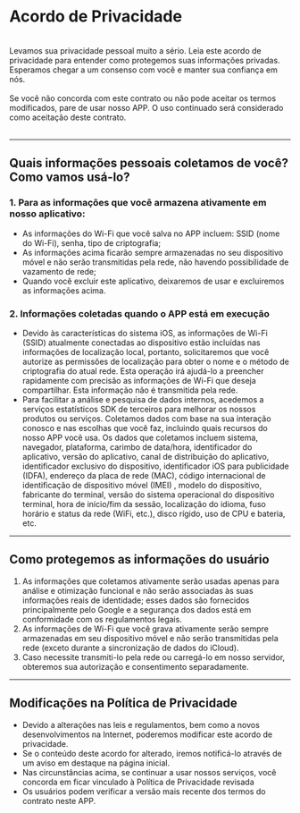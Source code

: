 # Acordo de Privacidade
<br>
Levamos sua privacidade pessoal muito a sério. Leia este acordo de privacidade para entender como protegemos suas informações privadas. Esperamos chegar a um consenso com você e manter sua confiança em nós.
<br><br>Se você não concorda com este contrato ou não pode aceitar os termos modificados, pare de usar nosso APP. O uso continuado será considerado como aceitação deste contrato.
<br><br>

***

## Quais informações pessoais coletamos de você? Como vamos usá-lo?
### 1. Para as informações que você armazena ativamente em nosso aplicativo:
   - As informações do Wi-Fi que você salva no APP incluem: SSID (nome do Wi-Fi), senha, tipo de criptografia;
   - As informações acima ficarão sempre armazenadas no seu dispositivo móvel e não serão transmitidas pela rede, não havendo possibilidade de vazamento de rede;
   - Quando você excluir este aplicativo, deixaremos de usar e excluiremos as informações acima.


### 2. Informações coletadas quando o APP está em execução
   - Devido às características do sistema iOS, as informações de Wi-Fi (SSID) atualmente conectadas ao dispositivo estão incluídas nas informações de localização local, portanto, solicitaremos que você autorize as permissões de localização para obter o nome e o método de criptografia do atual rede. Esta operação irá ajudá-lo a preencher rapidamente com precisão as informações de Wi-Fi que deseja compartilhar. Esta informação não é transmitida pela rede.
   - Para facilitar a análise e pesquisa de dados internos, acedemos a serviços estatísticos SDK de terceiros para melhorar os nossos produtos ou serviços. Coletamos dados com base na sua interação conosco e nas escolhas que você faz, incluindo quais recursos do nosso APP você usa. Os dados que coletamos incluem sistema, navegador, plataforma, carimbo de data/hora, identificador do aplicativo, versão do aplicativo, canal de distribuição do aplicativo, identificador exclusivo do dispositivo, identificador iOS para publicidade (IDFA), endereço da placa de rede (MAC), código internacional de identificação de dispositivo móvel (IMEI) , modelo do dispositivo, fabricante do terminal, versão do sistema operacional do dispositivo terminal, hora de início/fim da sessão, localização do idioma, fuso horário e status da rede (WiFi, etc.), disco rígido, uso de CPU e bateria, etc.

 

***
## Como protegemos as informações do usuário
   1. As informações que coletamos ativamente serão usadas apenas para análise e otimização funcional e não serão associadas às suas informações reais de identidade; esses dados são fornecidos principalmente pelo Google e a segurança dos dados está em conformidade com os regulamentos legais.
   2. As informações de Wi-Fi que você grava ativamente serão sempre armazenadas em seu dispositivo móvel e não serão transmitidas pela rede (exceto durante a sincronização de dados do iCloud).
   3. Caso necessite transmiti-lo pela rede ou carregá-lo em nosso servidor, obteremos sua autorização e consentimento separadamente.
***

## Modificações na Política de Privacidade
   - Devido a alterações nas leis e regulamentos, bem como a novos desenvolvimentos na Internet, poderemos modificar este acordo de privacidade.
   - Se o conteúdo deste acordo for alterado, iremos notificá-lo através de um aviso em destaque na página inicial.
   - Nas circunstâncias acima, se continuar a usar nossos serviços, você concorda em ficar vinculado à Política de Privacidade revisada
   - Os usuários podem verificar a versão mais recente dos termos do contrato neste APP.
